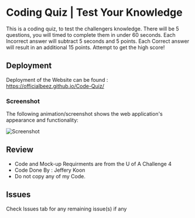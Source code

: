 # Coding Quiz | Test Your Knowledge

This is a coding quiz, to test the challengers knowledge.
There will be 5 questions, you will timed to complete them in under 60 seconds.
Each Incorrect answer will subtract 5 seconds and 5 points.
Each Correct answer will result in an additional 15 points.
Attempt to get the high score!

## Deployment

Deployment of the Website can be found :
<br> https://officialbeez.github.io/Code-Quiz/


### Screenshot

The following animation/screenshot shows the web application's appearance and functionality:

![Screenshot](Refrence.png)

## Review

* Code and Mock-up Requirments are from the U of A Challenge 4
* Code Done By : Jeffery Koon
* Do not copy any of my Code.

## Issues

Check Issues tab for any remaining issue(s) if any